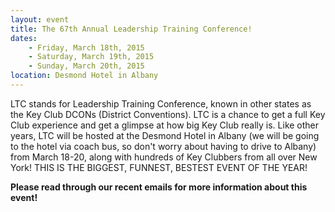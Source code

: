 ```yaml
---
layout: event
title: The 67th Annual Leadership Training Conference!
dates:
    - Friday, March 18th, 2015
    - Saturday, March 19th, 2015
    - Sunday, March 20th, 2015
location: Desmond Hotel in Albany
---
```

LTC stands for Leadership Training Conference, known in other states as the Key Club DCONs (District Conventions). LTC is a chance to get a full Key Club experience and get a glimpse at how big Key Club really is. Like other years, LTC will be hosted at the Desmond Hotel in Albany (we will be going to the hotel via coach bus, so don't worry about having to drive to Albany) from March 18-20, along with hundreds of Key Clubbers from all over New York! THIS IS THE BIGGEST, FUNNEST, BESTEST EVENT OF THE YEAR!

**Please read through our recent emails for more information about this event!**

